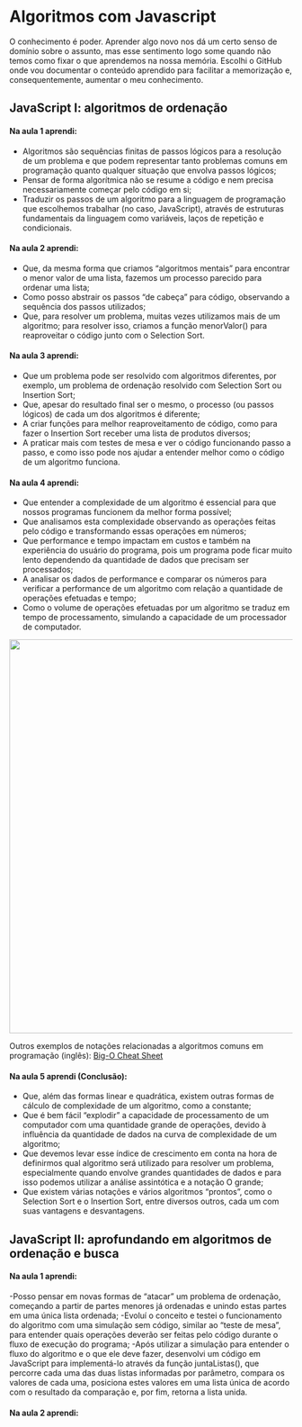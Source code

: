 # Algoritmos com Javascript

O conhecimento é poder. Aprender algo novo nos dá um certo senso de domínio sobre o assunto, mas esse sentimento logo some quando não temos como fixar o que aprendemos na nossa memória. Escolhi o GitHub onde vou documentar o conteúdo aprendido para facilitar a memorização e, consequentemente, aumentar o meu conhecimento.

## JavaScript I: algoritmos de ordenação

#### Na aula 1 aprendi:

- Algoritmos são sequências finitas de passos lógicos para a resolução de um problema e que podem representar tanto problemas comuns em programação quanto qualquer situação que envolva passos lógicos;
- Pensar de forma algorítmica não se resume a código e nem precisa necessariamente começar pelo código em si;
- Traduzir os passos de um algoritmo para a linguagem de programação que escolhemos trabalhar (no caso, JavaScript), através de estruturas fundamentais da linguagem como variáveis, laços de repetição e condicionais.

#### Na aula 2 aprendi:

- Que, da mesma forma que criamos “algoritmos mentais” para encontrar o menor valor de uma lista, fazemos um processo parecido para ordenar uma lista;
- Como posso abstrair os passos “de cabeça” para código, observando a sequência dos passos utilizados;
- Que, para resolver um problema, muitas vezes utilizamos mais de um algoritmo; para resolver isso, criamos a função menorValor() para reaproveitar o código junto com o Selection Sort.

#### Na aula 3 aprendi:

- Que um problema pode ser resolvido com algoritmos diferentes, por exemplo, um problema de ordenação resolvido com Selection Sort ou Insertion Sort;
- Que, apesar do resultado final ser o mesmo, o processo (ou passos lógicos) de cada um dos algoritmos é diferente;
- A criar funções para melhor reaproveitamento de código, como para fazer o Insertion Sort receber uma lista de produtos diversos;
- A praticar mais com testes de mesa e ver o código funcionando passo a passo, e como isso pode nos ajudar a entender melhor como o código de um algoritmo funciona.

#### Na aula 4 aprendi:

- Que entender a complexidade de um algoritmo é essencial para que nossos programas funcionem da melhor forma possível;
- Que analisamos esta complexidade observando as operações feitas pelo código e transformando essas operações em números;
- Que performance e tempo impactam em custos e também na experiência do usuário do programa, pois um programa pode ficar muito lento dependendo da quantidade de dados que precisam ser processados;
- A analisar os dados de performance e comparar os números para verificar a performance de um algoritmo com relação a quantidade de operações efetuadas e tempo;
- Como o volume de operações efetuadas por um algoritmo se traduz em tempo de processamento, simulando a capacidade de um processador de computador.
<div align="center">
<img src="https://lh3.googleusercontent.com/fife/AAbDypAAmidM3qKO8wRFRln750DkIoQdKtaPCKCdJJyZmWGHSSRh4rBBfqzTDxK891sK72dJdwm5pCJnsWVk0MJGgSnAMbWV7-yeSGArp5DlUi9KlIi00xkGYwbRbSnDWOAikMwszy0KQQQooLqUbS0nCrtyyMngXqFQpw7kYRJvpVbp71vPA3Zsyglro8vy-FtXGKTVUv80kBm_Y8UCR2momxrnY1cSg34S57p66IHM35wPJ1D3ue0ZQbvi_aIGxD93bIkYyyRwqBzRWfgevuf1uldFnX16GGVJPgx3ABCJkcVo4Swnul-2rnG_z1O6Sv1SzHisr5_oNufXzVtna15dhd6ZYj_2FuiJucAsRF82ojHTrEXTY9M9kRdWz_0gqw1hXr36DGsxNliYhSyJXZDDf-PH17FOy1q4G7b0bUjbc9bLUFA88K-XIB69sTTg3GIPdryRcw3CeQv5CWylFgg6CbCUQWAQO7ioTQ9KzHOAOyw9cxlJOb6qPwJGuOxT5hz3HmZlmqfO5vWmI8jU8-cvpV_eGVVlnAULqpZnK5Gf-5-iBbTglZT0DTGfimrO10Ecf0_geL6pdgXyEl0tO79QUwFTa3Wpl6vLiuljSzR5m5EowyaZmbmizTeaYZWWuXo06w03Nqs9M-xYBoEGcHfurDjTIpf31YSS2uAIay9N9b7pnBkyQOMdftFXun5LPxeiW724Zzabr36MVYbR7J_9Q3eDjh8Dm-1HFO2ol4soIvv_dpwzJFDz79_qNqBJzBDOYrCPXrLUHy0TMvzNTcCMy0S7Ucn4we9r2psVcQ2-9oDwld5bWXJNnNePYBnWkPQgymjvv2ZXcj9c4XgRbpVq-2ttz7JTrl2c7W4mwHF-qrwP0nnURM3vfEd1e1R9ABx01kesMM8ikJS8lddgsEsZEy5jtExgi06zbyfhFuKrYXAq25p2Kfxa2bzRQ-okPs_H4hBY7_HCeRF1vram_p8epAF505NKdMfj8cj-mYE4lU9Fqwl3S4Bi8Vkmgo-EwICYRHL7DL5Ma3lYI4LEipnRsWYO8i8JC75RdAphxO8Q4IRF614BkMFXwsETRu3Ar8_RsE_VfLum_UKIuxz5Vwk7HGUfywR0icVV3amvMuGT-uNJNOxgUZEd21GFEAtRW9wFRrSpLvW7LASbtt5Y0Wezipm4zi44nuTi8qyArcXiDBaK1LiTc-Y8GCyN0h3uMGX7YWut8G2xNsLeZ6vHpEkz7LXQGS31MDewERHdPebJUvB48dbIuygTcdb2Z6byRYnYdBI9Wx8=w1920-h969" width="700px">
</div>
<p>Outros exemplos de notações relacionadas a algoritmos comuns em programação (inglês): <a href="https://www.bigocheatsheet.com/" target="_blank">Big-O Cheat Sheet</a></p>

#### Na aula 5 aprendi (Conclusão):

- Que, além das formas linear e quadrática, existem outras formas de cálculo de complexidade de um algoritmo, como a constante;
- Que é bem fácil “explodir” a capacidade de processamento de um computador com uma quantidade grande de operações, devido à influência da quantidade de dados na curva de complexidade de um algoritmo;
- Que devemos levar esse índice de crescimento em conta na hora de definirmos qual algoritmo será utilizado para resolver um problema, especialmente quando envolve grandes quantidades de dados e para isso podemos utilizar a análise assintótica e a notação O grande;
- Que existem várias notações e vários algoritmos “prontos”, como o Selection Sort e o Insertion Sort, entre diversos outros, cada um com suas vantagens e desvantagens.

## JavaScript II: aprofundando em algoritmos de ordenação e busca

#### Na aula 1 aprendi:

-Posso pensar em novas formas de “atacar” um problema de ordenação, começando a partir de partes menores já ordenadas e unindo estas partes em uma única lista ordenada;
-Evoluí o conceito e testei o funcionamento do algoritmo com uma simulação sem código, similar ao “teste de mesa”, para entender quais operações deverão ser feitas pelo código durante o fluxo de execução do programa;
-Após utilizar a simulação para entender o fluxo do algoritmo e o que ele deve fazer, desenvolvi um código em JavaScript para implementá-lo através da função juntaListas(), que percorre cada uma das duas listas informadas por parâmetro, compara os valores de cada uma, posiciona estes valores em uma lista única de acordo com o resultado da comparação e, por fim, retorna a lista unida.

#### Na aula 2 aprendi:
